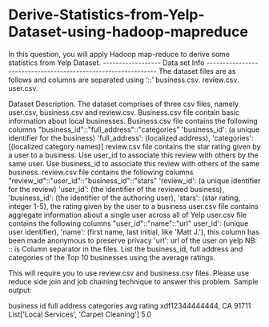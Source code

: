 # Derive-Statistics-from-Yelp-Dataset-using-hadoop-mapreduce

In this question, you will apply Hadoop map-reduce to derive some statistics from Yelp
Dataset.
------------------ Data set Info --------------------------------------------------------------
The dataset files are as follows and columns are separated using ‘::’
business.csv.
review.csv.
user.csv.

Dataset Description.
The dataset comprises of three csv files, namely user.csv, business.csv and review.csv.
Business.csv file contain basic information about local businesses.
Business.csv file contains the following columns
"business_id"::"full_address"::"categories"
'business_id': (a unique identifier for the business)
'full_address': (localized address),
'categories': [(localized category names)]
review.csv file contains the star rating given by a user to a business. Use user_id to
associate this review with others by the same user. Use business_id to associate this
review with others of the same business.
review.csv file contains the following columns
"review_id"::"user_id"::"business_id"::"stars"
'review_id': (a unique identifier for the review)
'user_id': (the identifier of the reviewed business),
'business_id': (the identifier of the authoring user),
'stars': (star rating, integer 1-5), the rating given by the user to a business
user.csv file contains aggregate information about a single user across all of Yelp
user.csv file contains the following columns "user_id"::"name"::"url"
user_id': (unique user identifier),
'name': (first name, last initial, like 'Matt J.'), this column has been made anonymous to
preserve privacy
'url': url of the user on yelp
NB: :: is Column separator in the files.
List the business_id, full address and categories of the Top 10 businesses using the
average ratings.

This will require you to use review.csv and business.csv files.
Please use reduce side join and job chaining technique to answer this problem.
Sample output:

business id full address categories avg rating
xdf12344444444, CA 91711 List['Local Services', 'Carpet Cleaning'] 5.0
